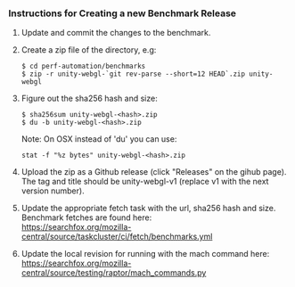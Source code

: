 ### Instructions for Creating a new Benchmark Release

1. Update and commit the changes to the benchmark.
2. Create a zip file of the directory, e.g:
    
    ```
    $ cd perf-automation/benchmarks
    $ zip -r unity-webgl-`git rev-parse --short=12 HEAD`.zip unity-webgl
    ```

3. Figure out the sha256 hash and size:

    ```
    $ sha256sum unity-webgl-<hash>.zip
    $ du -b unity-webgl-<hash>.zip
    ```

    Note: On OSX instead of 'du' you can use:

    ```
    stat -f "%z bytes" unity-webgl-<hash>.zip
    ```

4. Upload the zip as a Github release (click "Releases" on the gihub page).
The tag and title should be unity-webgl-v1 (replace v1 with the next version
number).

5. Update the appropriate fetch task with the url, sha256 hash and size. Benchmark
fetches are found here:  
    https://searchfox.org/mozilla-central/source/taskcluster/ci/fetch/benchmarks.yml

6. Update the local revision for running with the mach command here:  
    https://searchfox.org/mozilla-central/source/testing/raptor/mach_commands.py
